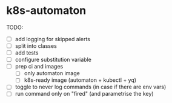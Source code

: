 # k8s-automaton

TODO:
- [ ] add logging for skipped alerts
- [ ] split into classes
- [ ] add tests
- [ ] configure substitution variable
- [ ] prep ci and images
    - [ ] only automaton image
    - [ ] k8s-ready image (automaton + kubectl + yq)
- [ ] toggle to never log commands (in case if there are env vars)
- [ ] run command only on "fired" (and parametrise the key)

